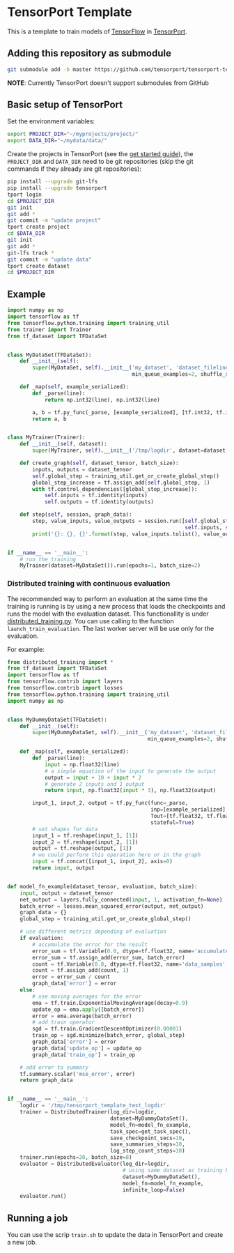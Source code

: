 # TensorPort Template

This is a template to train models of [TensorFlow](https://www.tensorflow.org/) in [TensorPort](https://tensorport.com/).


## Adding this repository as submodule

```sh
git submodule add -b master https://github.com/tensorport/tensorport-template tensorport_template/
```

**NOTE**: Currently TensorPort doesn't support submodules from GitHub

## Basic setup of TensorPort

Set the environment variables:

```sh
export PROJECT_DIR="~/myprojects/project/"
export DATA_DIR="~/mydata/data/"
```

Create the projects in TensorPort (see the [get started guide](https://tensorport.com/get-started/)), the `PROJECT_DIR` and `DATA_DIR` need to be git repositories (skip the git commands if they already are git repositories):

```sh
pip install --upgrade git-lfs 
pip install --upgrade tensorport
tport login
cd $PROJECT_DIR
git init
git add *
git commit -m "update project"
tport create project
cd $DATA_DIR
git init
git add *
git-lfs track *
git commit -m "update data"
tport create dataset
cd $PROJECT_DIR
```

## Example

```python
import numpy as np
import tensorflow as tf
from tensorflow.python.training import training_util
from trainer import Trainer
from tf_dataset import TFDataSet


class MyDataSet(TFDataSet):
    def __init__(self):
        super(MyDataSet, self).__init__('my_dataset', 'dataset_filelines_test_*.txt',
                                        min_queue_examples=2, shuffle_size=5)

    def _map(self, example_serialized):
        def _parse(line):
            return np.int32(line), np.int32(line)

        a, b = tf.py_func(_parse, [example_serialized], [tf.int32, tf.int32], stateful=True)
        return a, b


class MyTrainer(Trainer):
    def __init__(self, dataset):
        super(MyTrainer, self).__init__('/tmp/logdir', dataset=dataset)

    def create_graph(self, dataset_tensor, batch_size):
        inputs, outputs = dataset_tensor
        self.global_step = training_util.get_or_create_global_step()
        global_step_increase = tf.assign_add(self.global_step, 1)
        with tf.control_dependencies([global_step_increase]):
            self.inputs = tf.identity(inputs)
            self.outputs = tf.identity(outputs)

    def step(self, session, graph_data):
        step, value_inputs, value_outputs = session.run([self.global_step,
                                                         self.inputs, self.outputs])
        print('{}: {}, {}'.format(step, value_inputs.tolist(), value_outputs.tolist()))


if __name__ == '__main__':
    # run the training
    MyTrainer(dataset=MyDataSet()).run(epochs=1, batch_size=2)
```


### Distributed training with continuous evaluation

The recommended way to perform an evaluation at the same time the training is running is by using a new process that loads the checkpoints and runs the model with the evaluation dataset. This functionallity is under [distributed_training.py](https://github.com/tensorport/tensorport-template/blob/master/distributed_training.py). You can use calling to the function `launch_train_evaluation`. The last worker server will be use only for the evaluation. 

For example:

```python
from distributed_training import *
from tf_dataset import TFDataSet
import tensorflow as tf
from tensorflow.contrib import layers
from tensorflow.contrib import losses
from tensorflow.python.training import training_util
import numpy as np


class MyDummyDataSet(TFDataSet):
    def __init__(self):
        super(MyDummyDataSet, self).__init__('my_dataset', 'dataset_filelines_test_*.txt',
                                             min_queue_examples=2, shuffle_size=5)

    def _map(self, example_serialized):
        def _parse(line):
            input = np.float32(line)
            # a simple equation of the input to generate the output
            output = input + 10 + input * 2
            # generate 2 inputs and 1 output
            return input, np.float32(input * 3), np.float32(output)

        input_1, input_2, output = tf.py_func(func=_parse,
                                              inp=[example_serialized],
                                              Tout=[tf.float32, tf.float32, tf.float32],
                                              stateful=True)
        # set shapes for data
        input_1 = tf.reshape(input_1, [1])
        input_2 = tf.reshape(input_2, [1])
        output = tf.reshape(output, [1])
        # we could perform this operation here or in the graph
        input = tf.concat([input_1, input_2], axis=0)
        return input, output


def model_fn_example(dataset_tensor, evaluation, batch_size):
    input, output = dataset_tensor
    net_output = layers.fully_connected(input, 1, activation_fn=None)
    batch_error = losses.mean_squared_error(output, net_output)
    graph_data = {}
    global_step = training_util.get_or_create_global_step()

    # use different metrics depending of evaluation
    if evaluation:
        # accumulate the error for the result
        error_sum = tf.Variable(0.0, dtype=tf.float32, name='accumulated_error', trainable=False)
        error_sum = tf.assign_add(error_sum, batch_error)
        count = tf.Variable(0.0, dtype=tf.float32, name='data_samples', trainable=False)
        count = tf.assign_add(count, 1)
        error = error_sum / count
        graph_data['error'] = error
    else:
        # use moving averages for the error
        ema = tf.train.ExponentialMovingAverage(decay=0.9)
        update_op = ema.apply([batch_error])
        error = ema.average(batch_error)
        # add train operator
        sgd = tf.train.GradientDescentOptimizer(0.00001)
        train_op = sgd.minimize(batch_error, global_step)
        graph_data['error'] = error
        graph_data['update_op'] = update_op
        graph_data['train_op'] = train_op

    # add error to summary
    tf.summary.scalar('mse_error', error)
    return graph_data


if __name__ == '__main__':
    logdir = '/tmp/tensorport_template_test_logdir'
    trainer = DistributedTrainer(log_dir=logdir,
                                 dataset=MyDummyDataSet(),
                                 model_fn=model_fn_example,
                                 task_spec=get_task_spec(),
                                 save_checkpoint_secs=10,
                                 save_summaries_steps=10,
                                 log_step_count_steps=10)
    trainer.run(epochs=20, batch_size=8)
    evaluator = DistributedEvaluator(log_dir=logdir,
                                     # using same dataset as training here, only for testing
                                     dataset=MyDummyDataSet(),
                                     model_fn=model_fn_example,
                                     infinite_loop=False)
    evaluator.run()
```

## Running a job

You can use the scrip `train.sh` to update the data in TensorPort and create a new job.

